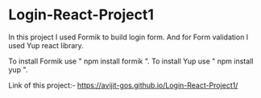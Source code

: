 # Login-React-Project1
In this project I used Formik to build login form. 
And for Form validation I used Yup react library.

To install Formik use " npm install formik ".
To install Yup use " npm install yup ".

Link of this project:-  https://avijit-gos.github.io/Login-React-Project1/
